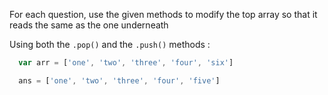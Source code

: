 For each question, use the given methods to modify the top array so that it reads the same as the one underneath

Using both the ```.pop()``` and the ```.push()``` methods :


```js
  var arr = ['one', 'two', 'three', 'four', 'six']

  ans = ['one', 'two', 'three', 'four', 'five']
```
